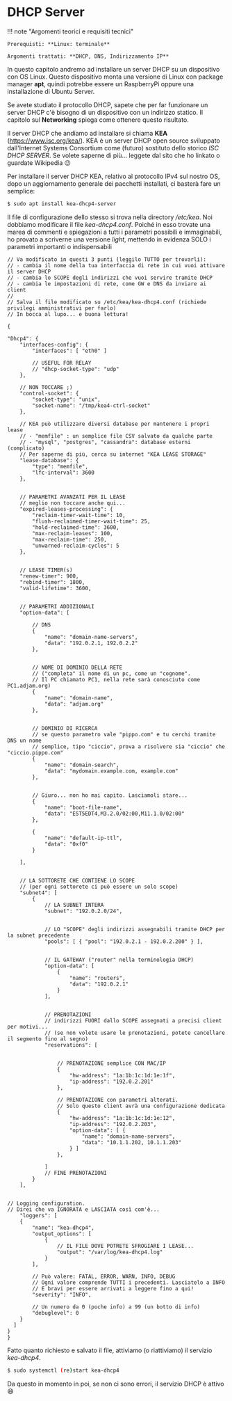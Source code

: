 # DHCP Server


!!! note "Argomenti teorici e requisiti tecnici"
    
    Prerequisti: **Linux: terminale**
    
    Argomenti trattati: **DHCP, DNS, Indirizzamento IP**


In questo capitolo andremo ad installare un server DHCP su un
dispositivo con OS Linux. Questo dispositivo monta una versione di Linux
con package manager **apt**, quindi potrebbe essere un RaspberryPi
oppure una installazione di Ubuntu Server.

Se avete studiato il protocollo DHCP, sapete che per far funzionare un
server DHCP c'è bisogno di un dispositivo con un indirizzo statico. Il
capitolo sul **Networking** spiega come ottenere questo risultato.

Il server DHCP che andiamo ad installare si chiama **KEA**
(<https://www.isc.org/kea/>). KEA è un server DHCP open source
sviluppato dall'Internet Systems Consortium come (futuro) sostituto
dello storico *ISC DHCP SERVER*. Se volete saperne di più... leggete
dal sito che ho linkato o guardate Wikipedia :wink:

Per installare il server DHCP KEA, relativo al protocollo IPv4 sul
nostro OS, dopo un aggiornamento generale dei pacchetti installati, ci
basterà fare un semplice:

``` bash
$ sudo apt install kea-dhcp4-server
```

Il file di configurazione dello stesso si trova nella directory
*/etc/kea*. Noi dobbiamo modificare il file *kea-dhcp4.conf*. Poiché in
esso trovate una marea di commenti e spiegazioni a tutti i parametri
possibili e immaginabili, ho provato a scriverne una versione *light*,
mettendo in evidenza SOLO i parametri importanti o indispensabili

``` 
// Va modificato in questi 3 punti (leggilo TUTTO per trovarli):
// - cambia il nome della tua interfaccia di rete in cui vuoi attivare il server DHCP
// - cambia lo SCOPE degli indirizzi che vuoi servire tramite DHCP
// - cambia le impostazioni di rete, come GW e DNS da inviare ai client
//
// Salva il file modificato su /etc/kea/kea-dhcp4.conf (richiede privilegi amministrativi per farlo)
// In bocca al lupo... e buona lettura!

{

"Dhcp4": {
    "interfaces-config": {
        "interfaces": [ "eth0" ]

        // USEFUL FOR RELAY
        // "dhcp-socket-type": "udp"
    },

    // NON TOCCARE ;)
    "control-socket": {
        "socket-type": "unix",
        "socket-name": "/tmp/kea4-ctrl-socket"
    },

    // KEA può utilizzare diversi database per mantenere i propri lease
    // - "memfile" : un semplice file CSV salvato da qualche parte
    // - "mysql", "postgres", "cassandra": database esterni (complicato)
    // Per saperne di più, cerca su internet "KEA LEASE STORAGE"
    "lease-database": {
        "type": "memfile",
        "lfc-interval": 3600
    },


    // PARAMETRI AVANZATI PER IL LEASE
    // meglio non toccare anche qui...
    "expired-leases-processing": {
        "reclaim-timer-wait-time": 10,
        "flush-reclaimed-timer-wait-time": 25,
        "hold-reclaimed-time": 3600,
        "max-reclaim-leases": 100,
        "max-reclaim-time": 250,
        "unwarned-reclaim-cycles": 5
    },


    // LEASE TIMER(s) 
    "renew-timer": 900,
    "rebind-timer": 1800,
    "valid-lifetime": 3600,


    // PARAMETRI ADDIZIONALI
    "option-data": [

        // DNS
        {
            "name": "domain-name-servers",
            "data": "192.0.2.1, 192.0.2.2"
        },


        // NOME DI DOMINIO DELLA RETE
        // ("completa" il nome di un pc, come un "cognome". 
        // Il PC chiamato PC1, nella rete sarà conosciuto come PC1.adjam.org)
        {
            "name": "domain-name",
            "data": "adjam.org"
        },


        // DOMINIO DI RICERCA
        // se questo parametro vale "pippo.com" e tu cerchi tramite DNS un nome
        // semplice, tipo "ciccio", prova a risolvere sia "ciccio" che "ciccio.pippo.com"
        {
            "name": "domain-search",
            "data": "mydomain.example.com, example.com"
        },


        // Giuro... non ho mai capito. Lasciamoli stare...
        {
            "name": "boot-file-name",
            "data": "EST5EDT4,M3.2.0/02:00,M11.1.0/02:00"
        },

        {
            "name": "default-ip-ttl",
            "data": "0xf0"
        }

    ],


    // LA SOTTORETE CHE CONTIENE LO SCOPE 
    // (per ogni sottorete ci può essere un solo scope)
    "subnet4": [
        {
            // LA SUBNET INTERA
            "subnet": "192.0.2.0/24",


            // LO "SCOPE" degli indirizzi assegnabili tramite DHCP per la subnet precedente
            "pools": [ { "pool": "192.0.2.1 - 192.0.2.200" } ],


            // IL GATEWAY ("router" nella terminologia DHCP)
            "option-data": [
                {
                    "name": "routers",
                    "data": "192.0.2.1"
                }
            ],


            // PRENOTAZIONI
            // indirizzi FUORI dallo SCOPE assegnati a precisi client per motivi...
            // (se non volete usare le prenotazioni, potete cancellare il segmento fino al segno)
            "reservations": [


                // PRENOTAZIONE semplice CON MAC/IP
                {
                    "hw-address": "1a:1b:1c:1d:1e:1f",
                    "ip-address": "192.0.2.201"
                },

                // PRENOTAZIONE con parametri alterati. 
                // Solo questo client avrà una configurazione dedicata
                {
                    "hw-address": "1a:1b:1c:1d:1e:12",
                    "ip-address": "192.0.2.203",
                    "option-data": [ {
                        "name": "domain-name-servers",
                        "data": "10.1.1.202, 10.1.1.203"
                    } ]
                },

            ]
            // FINE PRENOTAZIONI
        }
    ],


// Logging configuration.
// Direi che va IGNORATA e LASCIATA così com'è...
    "loggers": [
    {
        "name": "kea-dhcp4",
        "output_options": [
            {
                // IL FILE DOVE POTRETE SFROGIARE I LEASE...
                "output": "/var/log/kea-dhcp4.log"
            }
        ],

        // Può valere: FATAL, ERROR, WARN, INFO, DEBUG
        // Ogni valore comprende TUTTI i precedenti. Lasciatelo a INFO
        // E bravi per essere arrivati a leggere fino a qui!
        "severity": "INFO",

        // Un numero da 0 (poche info) a 99 (un botto di info)
        "debuglevel": 0
    }
  ]
}
}
```

Fatto quanto richiesto e salvato il file, attiviamo (o riattiviamo) il
servizio *kea-dhcp4*.

``` bash
$ sudo systemctl (re)start kea-dhcp4
```

Da questo in momento in poi, se non ci sono errori, il servizio DHCP è attivo :smile:

<br>
<br>

